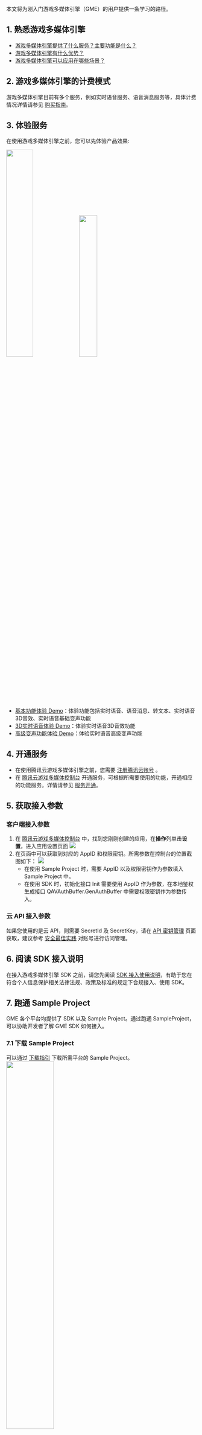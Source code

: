 本文将为刚入门游戏多媒体引擎（GME）的用户提供一条学习的路径。
## 1. 熟悉游戏多媒体引擎
- [游戏多媒体引擎提供了什么服务？主要功能是什么？](https://cloud.tencent.com/document/product/607/10835)
- [游戏多媒体引擎有什么优势？](https://cloud.tencent.com/document/product/607/10837)
- [游戏多媒体引擎可以应用在哪些场景？](https://cloud.tencent.com/document/product/607/81888)

## 2. 游戏多媒体引擎的计费模式
游戏多媒体引擎目前有多个服务，例如实时语音服务、语音消息服务等，具体计费情况详情请参见 [购买指南](https://cloud.tencent.com/document/product/607/17808)。

## 3. 体验服务
在使用游戏多媒体引擎之前，您可以先体验产品效果:

<img src="https://gme-public-1256590279.cos.ap-nanjing.myqcloud.com/GMEResource/IMB_KuI8ov.gif"    width="37.5%"/></img>
<img src="https://gme-public-1256590279.cos.ap-nanjing.myqcloud.com/GMEResource/linaji.gif"  width="31%"/></img>

- [基本功能体验 Demo](https://cloud.tencent.com/document/product/607/48323)：体验功能包括实时语音、语音消息、转文本、实时语音3D音效、实时语音基础变声功能
- [3D实时语音体验 Demo](https://cloud.tencent.com/document/product/607/77521)：体验实时语音3D音效功能
- [高级变声功能体验 Demo](https://cloud.tencent.com/document/product/607/77522)：体验实时语音高级变声功能


## 4. 开通服务
- 在使用腾讯云游戏多媒体引擎之前，您需要 [注册腾讯云账号](https://cloud.tencent.com/document/product/1263/46191) 。
- 在 [腾讯云游戏多媒体控制台](https://console.cloud.tencent.com/gamegme) 开通服务，可根据所需要使用的功能，开通相应的功能服务。详情请参见 [服务开通](https://cloud.tencent.com/document/product/607/10782)。

## 5. 获取接入参数

### 客户端接入参数


1. 在 [腾讯云游戏多媒体控制台](https://console.cloud.tencent.com/gamegme) 中，找到您刚刚创建的应用，在**操作**列单击**设置**，进入应用设置页面
![](https://qcloudimg.tencent-cloud.cn/raw/e230c4059b2f1f6baebab38fd80d8351.png)
2. 在页面中可以获取到对应的 AppID 和权限密钥。所需参数在控制台的位置截图如下：
![](https://main.qcloudimg.com/raw/01f0d5aaf6639ab5954902210f117263.jpg)
	- 在使用 Sample Project 时，需要 AppID 以及权限密钥作为参数填入 Sample Project 中。
	- 在使用 SDK 时，初始化接口 Init 需要使用 AppID 作为参数，在本地鉴权生成接口 QAVAuthBuffer.GenAuthBuffer 中需要权限密钥作为参数传入。

### 云 API 接入参数
如果您使用的是云 API，则需要 SecretId 及 SecretKey，请在 [API 密钥管理](https://console.cloud.tencent.com/cam/capi) 页面获取，建议参考 [安全最佳实践](https://cloud.tencent.com/document/product/598/10592) 对账号进行访问管理。

## 6. 阅读 SDK 接入说明

在接入游戏多媒体引擎 SDK 之前，请您先阅读 [SDK 接入使用说明](https://cloud.tencent.com/document/product/607/81874)，有助于您在符合个人信息保护相关法律法规、政策及标准的规定下合规接入、使用 SDK。

## 7. 跑通 Sample Project
GME 各个平台均提供了 SDK 以及 Sample Project。通过跑通 SampleProject，可以协助开发者了解 GME SDK 如何接入。
### 7.1 下载 Sample Project
可以通过 [下载指引](https://cloud.tencent.com/document/product/607/18521) 下载所需平台的 Sample Project。
<img src="https://qcloudimg.tencent-cloud.cn/raw/76c8c344cad57671146fc5d3ed416057.png"  width="50%"/></img>

### 7.2 跑通 Sample Project
根据所使用的平台，查看相应的文档：
[快速跑通 UnrealEngine Sample Project](https://cloud.tencent.com/document/product/607/67289)

## 8. 接入基础功能
### 8.1 下载 SDK
可以通过 [下载指引](https://cloud.tencent.com/document/product/607/18521) 下载所需平台的 SDK 文件。
<img src="https://qcloudimg.tencent-cloud.cn/raw/d193770ff51bd4c372ac25a6ebc39bcb.png"  width="50%"/></img>

### 8.2 配置工程
参考各平台文档对工程进行配置，配置完成后才可调用接口使用 GME 服务。

| 平台 | 配置文档 |
|---------|---------|
| Unity | [集成 SDK](https://cloud.tencent.com/document/product/607/10783) | 
| Unreal Engine | [集成 SDK](https://cloud.tencent.com/document/product/607/17025) | 
| Cocos 2D | [工程配置](https://cloud.tencent.com/document/product/607/15216) | 
| Windows | [工程配置](https://cloud.tencent.com/document/product/607/19068) | 
| Android | [集成 SDK](https://cloud.tencent.com/document/product/607/15203) | 
| iOS | [集成 SDK](https://cloud.tencent.com/document/product/607/15219) | 
| Mac | [工程配置](https://cloud.tencent.com/document/product/607/18617) | 
| H5 | [工程配置](https://cloud.tencent.com/document/product/607/32156) | 

### 8.3 快速接入 SDK
通过快速接入文档，精简接入步骤，快速接入体验功能。快速接入文档中所介绍的功能包括：实时语音、流式语音消息转文本。

| 平台 | 快速接入文档 |
|---------|---------|
| Unity | [Unity SDK 快速接入](https://cloud.tencent.com/document/product/607/18248) | 
| Unreal Engine | [Unreal SDK 快速接入](https://cloud.tencent.com/document/product/607/18267) | 
| Windows、iOS、Mac、Android | [Native SDK 快速接入](https://cloud.tencent.com/document/product/607/56374) | 



### 8.4 基础功能详细接入
根据所使用的平台，[点击](https://cloud.tencent.com/document/product/607/10780) 查找相应文档进行接入。


### 8.5 接入协助文档
可能会使用到的文档：

| 文档 | 何时使用 | 
|---------|---------|
| [音质选择](https://cloud.tencent.com/document/product/607/18522) | 如果对实时语音房间类型选择困难，可以参考这篇文档。 | 
| [鉴权密钥](https://cloud.tencent.com/document/product/607/12218) | 希望自己的应用 GME 服务相关的鉴权部署更加安全。 | 
| [SDK 版本升级指引](https://cloud.tencent.com/document/product/607/32535) | 从以前的GME版本升级到新的版本，需要查看此文档，了解接口改动。 | 
| [错误码](https://cloud.tencent.com/document/product/607/15173) | 接入 SDK 调试的过程中发现接口或者回调返回了错误码，可根据此文档进行解决。 | 

## 9. 接入进阶功能


<table>
<thead>
<tr>
<th>如果您想</th>
<th>您可以阅读</th>
</tr>
</thead>
<tbody>
<tr>
<td>在实时语音服务中实现范围语音效果（类似吃鸡游戏全局、小队语音效果）。</td>
<td><a href="https://cloud.tencent.com/document/product/607/17972" target="_blank">范围语音</a></td>
</tr>
<tr>
<td>根据游戏角色的位置移动，感受到角色的说话声音带有方位的立体声效果，根据距离的远近声音也具有衰减效果，使游戏语音更具沉浸感。</td>
<td><a href="https://cloud.tencent.com/document/product/607/18218" target="_blank">3D 音效</a></td>
</tr>
<tr>
<td>通过 SDK 接口实现对房间内成员的管理、以及对房间内成员上下麦、禁麦的管理，例如游戏中的队长想要关闭房间内其他玩家的麦克风，或者游戏主播想让听众上麦</td>
<td><a href="https://cloud.tencent.com/document/product/607/48325" target="_blank">房间管理功能</a></td>
</tr>
<tr>
<td>利用 GME 在实时语音房间里面播放伴奏，调节伴奏的 EQ，以及播放本地音效。</td>
<td ><a href="https://cloud.tencent.com/document/product/607/34377" target="_blank">实时语音伴奏</a>、<a href="https://cloud.tencent.com/document/product/607/34378" target="_blank">实时语音音效</a>、<a href="https://cloud.tencent.com/document/product/607/68204" target="_blank">实时语音均衡器</a></td>
</tr>
<tr>
<td>对实时语音进行变声，玩家可将音色调整成“大叔音”、“萝莉音”等形式，增加趣味性</td>
<td><a href="https://cloud.tencent.com/document/product/607/67312" target="_blank">语音变声</a></td>
</tr>
<tr>
<td>在实时语音房间中，已经有了小队，又匹配上了其他玩家组了一个匹配队伍，如果想要自己的说话只给小队的人听，又想听到匹配队伍里面路人玩家的声音</td>
<td><a href="https://cloud.tencent.com/document/product/607/52293" target="_blank">音频转发路由</a></td>
</tr>
<tr>
<td>通过语音识别出未成年人语音开黑，解决绕过实名认证和防沉迷系统问题</td>
<td><a href="https://cloud.tencent.com/document/product/607/63953" target="_blank">未成年语音识别</a></td>
</tr>
<tr>
<td>识别实时语音、音频文件以及语音消息中的涉黄、暴力、谩骂、广告及其它各类敏感或不良信息</td>
<td><a href="https://cloud.tencent.com/document/product/607/59173" target="_blank">实时语音审核</a>、<a href="https://cloud.tencent.com/document/product/607/64859" target="_blank">语音消息审核</a>、<a href="https://cloud.tencent.com/document/product/607/64860" target="_blank">第三方语音流或音频文件审核</a></td>
</tr>
<tr>
<td>将玩家的实时语音流转成文本，呈现实时字幕的效果</td>
<td><a href="https://cloud.tencent.com/document/product/607/63952" target="_blank">实时语音转文本</a></td>
</tr>
</tbody></table>


## 10. 控制台运营指引
有关实时语音、语音消息等服务的用量数据查看，详情可参见 [用量查看](https://cloud.tencent.com/document/product/607/17448)。

## 11. 常见问题
#### 功能相关问题
[使用游戏多媒体引擎实时语音，流量消耗是多少？](https://cloud.tencent.com/document/product/607/51464#.E4.BD.BF.E7.94.A8.E6.B8.B8.E6.88.8F.E5.A4.9A.E5.AA.92.E4.BD.93.E5.BC.95.E6.93.8E.E5.AE.9E.E6.97.B6.E8.AF.AD.E9.9F.B3.EF.BC.8C.E6.B5.81.E9.87.8F.E6.B6.88.E8.80.97.E6.98.AF.E5.A4.9A.E5.B0.91.EF.BC.9F)
[GME 有哪些功能？](https://cloud.tencent.com/document/product/607/51458#gme-.E6.9C.89.E5.93.AA.E4.BA.9B.E5.8A.9F.E8.83.BD.EF.BC.9F)
[GME 的实时语音房间数量和人数有限制吗？](https://cloud.tencent.com/document/product/607/43103#gme-.E7.9A.84.E5.AE.9E.E6.97.B6.E8.AF.AD.E9.9F.B3.E6.88.BF.E9.97.B4.E6.95.B0.E9.87.8F.E5.92.8C.E4.BA.BA.E6.95.B0.E6.9C.89.E9.99.90.E5.88.B6.E5.90.97.EF.BC.9F)

#### 开发过程中的问题
[GME 可以只使用一个 OpenId 吗？](https://cloud.tencent.com/document/product/607/30410#gme-.E5.8F.AF.E4.BB.A5.E5.8F.AA.E4.BD.BF.E7.94.A8.E4.B8.80.E4.B8.AA-openid-.E5.90.97.EF.BC.9F)
[如何使用已下载的 Demo？](https://cloud.tencent.com/document/product/607/30410#.E5.A6.82.E4.BD.95.E4.BD.BF.E7.94.A8.E5.B7.B2.E4.B8.8B.E8.BD.BD.E7.9A.84-demo.EF.BC.9F)
[集成 GME SDK 并导出 Apk 后，启动程序发生黑屏现象，如何解决？](https://cloud.tencent.com/document/product/607/51457#.E9.9B.86.E6.88.90-gme-sdk-.E5.B9.B6.E5.AF.BC.E5.87.BA-apk-.E5.90.8E.EF.BC.8C.E5.90.AF.E5.8A.A8.E7.A8.8B.E5.BA.8F.E5.8F.91.E7.94.9F.E9.BB.91.E5.B1.8F.E7.8E.B0.E8.B1.A1.EF.BC.8C.E5.A6.82.E4.BD.95.E8.A7.A3.E5.86.B3.EF.BC.9F)
[在 Xcode 导出可执行文件时，已添加 GMESDK.framework 库，编译时出现编译报错，如何解决？](https://cloud.tencent.com/document/product/607/51457#.E5.9C.A8-xcode-.E5.AF.BC.E5.87.BA.E5.8F.AF.E6.89.A7.E8.A1.8C.E6.96.87.E4.BB.B6.E6.97.B6.EF.BC.8C.E5.B7.B2.E6.B7.BB.E5.8A.A0-.3Ccode.3Egmesdk.framework.3C.2Fcode.3E-.E5.BA.93.EF.BC.8C.E7.BC.96.E8.AF.91.E6.97.B6.E5.87.BA.E7.8E.B0.E7.BC.96.E8.AF.91.E6.8A.A5.E9.94.99.EF.BC.8C.E5.A6.82.E4.BD.95.E8.A7.A3.E5.86.B3.EF.BC.9F)
[GME SDK 中的 poll 函数应何时开始调用？](https://cloud.tencent.com/document/product/607/51465#gme-sdk-.E4.B8.AD.E7.9A.84-poll-.E5.87.BD.E6.95.B0.E5.BA.94.E8.AF.A5.E4.BD.95.E6.97.B6.E5.BC.80.E5.A7.8B.E8.B0.83.E7.94.A8.EF.BC.9F)



## 12. 出现接入问题

非常抱歉，您接入的过程如果出现了一些问题，可以参考以下思路进行解决：

### 判断问题
首先需要判断问题的类型，根据问题的类型查看相应的文档：[鉴权问题](https://cloud.tencent.com/document/product/607/51460)、[Demo使用问题](https://cloud.tencent.com/document/product/607/51456)、[网络问题](https://cloud.tencent.com/document/product/607/51464) 或者是 [工程导出问题](https://cloud.tencent.com/document/product/607/51457)。

也可以根据使用的服务，判断应该查看的问题文档：

| 使用的服务  | 可以查看的文档 | 
|---------|---------|
| 实时语音服务 | [实时语音进房失败问题](https://cloud.tencent.com/document/product/607/51462)、[实时语音无声及音频问题](https://cloud.tencent.com/document/product/607/51463) | 
| 语音消息服务 | [语音消息服务问题](https://cloud.tencent.com/document/product/607/51466)| 
| 语转文本服务 | [转文本服务问题](https://cloud.tencent.com/document/product/607/51466)| 

### 错误码
通过 [错误码](https://cloud.tencent.com/document/product/607/15173) 进行解决，如果出现调用错误，可以查看对应错误码值的原因及解决方案。

举例：在使用 SDK 的过程中，调用 3D 音效相关接口后接口返回 7003 的错误，查看错误码文档可以得知出现此错误码的原因是没有调用 InitSpatializer，可根据此建议排查代码中是否有调用过 InitSpatializer，以及调用的顺序是否正确。

![](https://qcloudimg.tencent-cloud.cn/raw/1394eb8f4947c28728a00c873b3ecb0c.png)

### 寻求帮助
如果通过文档以及错误码无法解决问题，参见 [问题解决指南](https://cloud.tencent.com/document/product/607/81881) 咨询开发人员。


## 13. 交流与建议
使用腾讯云游戏多媒体引擎产品和服务中有任何问题或建议，您可以通过以下渠道反馈，将有专人跟进解决您的问题：
- 如果发现产品文档的问题，如链接、内容、API 错误等，您可以单击文档页右侧**文档反馈**或选中存在问题的内容进行反馈。
- 如果遇到产品相关问题，您可咨询 [在线客服](https://cloud.tencent.com/act/event/Online_service?from=doc_607) 寻求帮助。
- 如果您有其他疑问，可前往 [腾讯云开发者社区](https://cloud.tencent.com/developer/tag/144) 进行提问。
